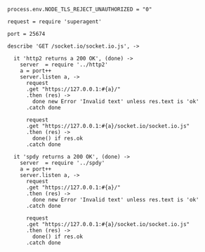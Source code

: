     process.env.NODE_TLS_REJECT_UNAUTHORIZED = "0"

    request = require 'superagent'

    port = 25674

    describe 'GET /socket.io/socket.io.js', ->

      it 'http2 returns a 200 OK', (done) ->
        server  = require '../http2'
        a = port++
        server.listen a, ->
          request
          .get "https://127.0.0.1:#{a}/"
          .then (res) ->
            done new Error 'Invalid text' unless res.text is 'ok'
          .catch done

          request
          .get "https://127.0.0.1:#{a}/socket.io/socket.io.js"
          .then (res) ->
            done() if res.ok
          .catch done

      it 'spdy returns a 200 OK', (done) ->
        server  = require '../spdy'
        a = port++
        server.listen a, ->
          request
          .get "https://127.0.0.1:#{a}/"
          .then (res) ->
            done new Error 'Invalid text' unless res.text is 'ok'
          .catch done

          request
          .get "https://127.0.0.1:#{a}/socket.io/socket.io.js"
          .then (res) ->
            done() if res.ok
          .catch done
